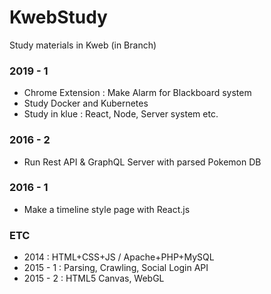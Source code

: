 # KwebStudy
Study materials in Kweb (in Branch)

### 2019 - 1
- Chrome Extension : Make Alarm for Blackboard system
- Study Docker and Kubernetes
- Study in klue : React, Node, Server system etc.

### 2016 - 2 
- Run Rest API & GraphQL Server with parsed Pokemon DB 


### 2016 - 1
- Make a timeline style page with React.js

### ETC
- 2014 : HTML+CSS+JS / Apache+PHP+MySQL
- 2015 - 1 : Parsing, Crawling, Social Login API
- 2015 - 2 : HTML5 Canvas, WebGL
